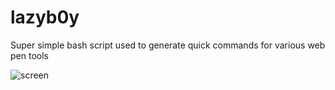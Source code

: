 # lazyb0y
Super simple bash script used to generate quick commands for various web pen tools


![screen](https://user-images.githubusercontent.com/40675809/179372229-4919d976-f4a0-48ad-900b-bc08ba07398d.png)
